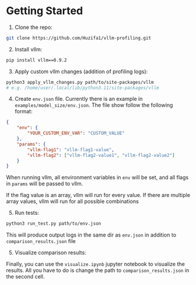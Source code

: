# Getting Started

1) Clone the repo:
```bash
git clone https://github.com/Huzifa1/vllm-profiling.git
```

2) Install vllm:
```bash
pip install vllm==0.9.2
```

3) Apply custom vllm changes (addition of profiling logs):
```bash
python3 apply_vllm_changes.py path/to/site-packages/vllm
# e.g. /home/user/.local/lib/python3.11/site-packages/vllm
```

4) Create `env.json` file. Currently there is an example in `examples/model_size/env.json`. The file show follow the following format:
```json
{
    "env": {
        "YOUR_CUSTOM_ENV_VAR": "CUSTOM_VALUE"
    },
    "params": {
        "vllm-flag1": "vllm-flag1-value",
        "vllm-flag2": ["vllm-flag2-value1", "vllm-flag2-value2"]
    }
}
```

When running vllm, all environment variables in `env` will be set, and all flags in `params` will be passed to vllm.

If the flag value is an array, vllm will run for every value. If there are multiple array values, vllm will run for all possible combinations

5) Run tests:

```bash
python3 run_test.py path/to/env.json
```

This will produce output logs in the same dir as `env.json` in addition to `comparison_results.json` file

5) Visualize comparison results:

Finally, you can use the `visualize.ipynb` jupyter notebook to visualize the results. All you have to do is change the path to `comparison_results.json` in the second cell.
